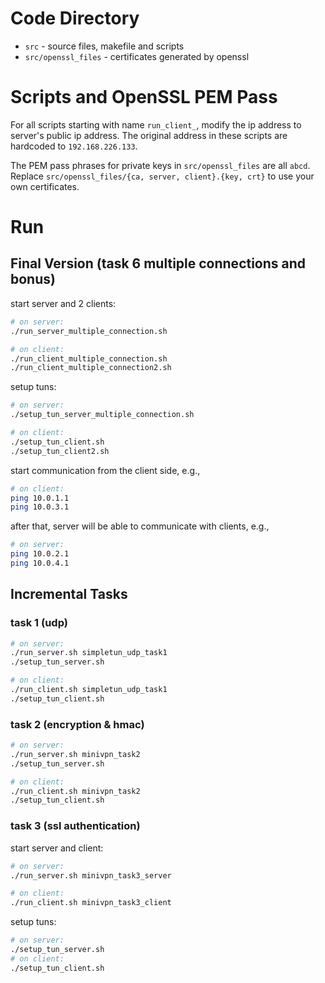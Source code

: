 # Code Directory
+ `src` - source files, makefile and scripts
+ `src/openssl_files` - certificates generated by openssl

# Scripts and OpenSSL PEM Pass
For all scripts starting with name `run_client_`, modify the ip address to server's public ip address. The original address in these scripts are hardcoded to `192.168.226.133`.

The PEM pass phrases for private keys in `src/openssl_files` are all `abcd`. Replace `src/openssl_files/{ca, server, client}.{key, crt}` to use your own certificates.

# Run
## Final Version (task 6 multiple connections and bonus)
start server and 2 clients:
```bash
# on server:
./run_server_multiple_connection.sh

# on client:
./run_client_multiple_connection.sh
./run_client_multiple_connection2.sh
```
setup tuns:
```bash
# on server:
./setup_tun_server_multiple_connection.sh

# on client:
./setup_tun_client.sh
./setup_tun_client2.sh
```
start communication from the client side, e.g.,
```bash
# on client:
ping 10.0.1.1
ping 10.0.3.1
```
after that, server will be able to communicate with clients, e.g.,
```bash
# on server:
ping 10.0.2.1
ping 10.0.4.1
```
## Incremental Tasks
### task 1 (udp)
```bash
# on server:
./run_server.sh simpletun_udp_task1
./setup_tun_server.sh

# on client:
./run_client.sh simpletun_udp_task1
./setup_tun_client.sh
```
### task 2 (encryption & hmac)
```bash
# on server:
./run_server.sh minivpn_task2
./setup_tun_server.sh

# on client:
./run_client.sh minivpn_task2
./setup_tun_client.sh
```

### task 3 (ssl authentication)
start server and client:
```bash
# on server:
./run_server.sh minivpn_task3_server

# on client:
./run_client.sh minivpn_task3_client
```
setup tuns:
```bash
# on server:
./setup_tun_server.sh
# on client:
./setup_tun_client.sh
```
